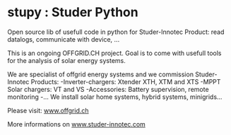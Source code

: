 # stupy  : Studer Python

Open source lib of usefull code in python for Studer-Innotec Product: read datalogs, communicate with device, ...

This is an ongoing OFFGRID.CH project. Goal is to come with usefull tools for the analysis of solar energy systems.

We are specialist of offgrid energy systems and we commission Studer-Innotec Products:
-Inverter-chargers: Xtender XTH, XTM and XTS
-MPPT Solar chargers: VT and VS
-Accessories: Battery supervision, remote monitoring
-...
We install solar home systems, hybrid systems, minigrids...

Please visit: www.offgrid.ch


More informations on www.studer-innotec.com


